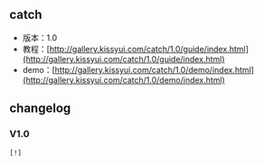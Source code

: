 ## catch

* 版本：1.0
* 教程：[http://gallery.kissyui.com/catch/1.0/guide/index.html](http://gallery.kissyui.com/catch/1.0/guide/index.html)
* demo：[http://gallery.kissyui.com/catch/1.0/demo/index.html](http://gallery.kissyui.com/catch/1.0/demo/index.html)

## changelog

### V1.0

    [!]


